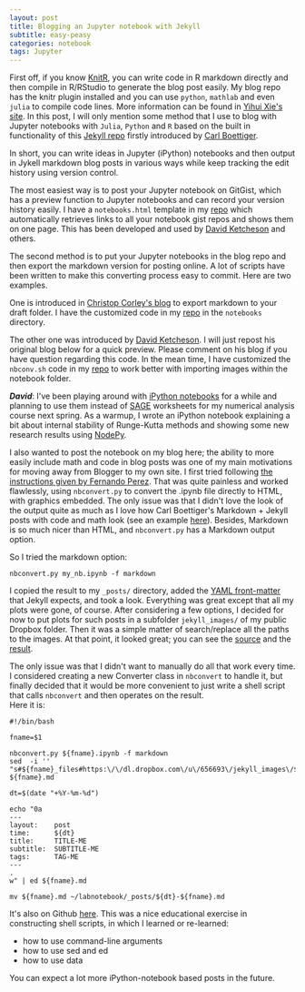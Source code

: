 ```yaml
---
layout: post
title: Blogging an Jupyter notebook with Jekyll
subtitle: easy-peasy
categories: notebook
tags: Jupyter
---
```

First off, if you know [KnitR](https://github.com/yihui/knitr-jekyll), you can write code in R markdown directly and then compile in R/RStudio to generate the blog post easily.
My blog repo has the knitr plugin installed and you can use `python`, `mathlab` and even `julia` to compile code lines.
More information can be found in [Yihui Xie's site](http://yihui.name/knitr/).
In this post, I will only mention some method that I use to blog with Jupyter notebooks with `Julia`, `Python` and `R` based on the built in functionality of this [Jekyll repo](https://github.com/i2000s/i2000s.github.io) firstly introduced by [Carl Boettiger](http://www.carlboettiger.info/).

In short, you can write ideas in Jupyter (iPython) notebooks and then output in Jykell markdown blog posts in various ways while keep tracking the edit history using version control.

The most easiest way is to post your Jupyter notebook on GitGist, which has a preview function to Jupyter notebooks and can record your version history easily.
I have a `notebooks.html` template in my [repo](https://github.com/i2000s/i2000s.github.io) which automatically retrieves links to all your notebook gist repos and shows them on one page. This has been developed and used by [David Ketcheson](http://www.davidketcheson.info/) and others.

The second method is to put your Jupyter notebooks in the blog repo and then export the markdown version for posting online.
A lot of scripts have been written to make this converting process easy to commit.
Here are two examples.

One is introduced in [Christop Corley's blog](http://cscorley.github.io/2014/02/21/blogging-with-ipython-and-jekyll/)
to export markdown to your draft folder. I have the customized code in my [repo](https://github.com/i2000s/i2000s.github.io) in the `notebooks` directory.

The other one was introduced by [David Ketcheson](http://www.davidketcheson.info/2012/10/11/blogging_ipython_notebooks_with_jekyll.html).
I will just repost his original blog below for a quick preview. Please comment on his blog if you have question regarding this code.
In the mean time, I have customized the `nbconv.sh` code in my [repo](https://github.com/i2000s/i2000s.github.io) to work better with importing images within the notebook folder.

***David***: I've been playing around with [iPython notebooks](http://ipython.org/ipython-doc/dev/interactive/htmlnotebook.html)
for a while and planning to use them instead of [SAGE](http://www.sagemath.org/)
worksheets for my numerical analysis course next spring.  As a warmup,
I wrote an iPython notebook explaining a bit about internal stability of Runge-Kutta
methods and showing some new research results using [NodePy](http://numerics.kaust.edu.sa/nodepy/).

I also wanted to post the notebook on my blog here; the ability to more easily
include math and code in blog posts was one of my main motivations for moving
away from Blogger to my own site.  I first tried following [the instructions given
by Fernando Perez](http://blog.fperez.org/2012/09/blogging-with-ipython-notebook.html).
That was quite painless and worked flawlessly, using `nbconvert.py` to convert the
.ipynb file directly to HTML, with graphics embedded.  The only issue was that I didn't love
the look of the output quite as much as I love how Carl Boettiger's Markdown + Jekyll
posts with code and math look (see an example [here](http://www.carlboettiger.info/2012/09/14/analytic-solution-to-multiple-uncertainty.html)).  Besides, Markdown is so much nicer
than HTML, and `nbconvert.py` has a Markdown output option.

So I tried the markdown option:

    nbconvert.py my_nb.ipynb -f markdown

I copied the result to my `_posts/` directory, added the [YAML front-matter](https://github.com/mojombo/jekyll/wiki/YAML-Front-Matter) that
Jekyll expects, and took a look.  Everything
was great except that all my plots were gone, of course.  After considering a
few options, I decided for now to put plots for such posts in a subfolder
`jekyll_images/` of my public Dropbox folder.  Then it was a simple matter
of search/replace all the paths to the images.  At that point, it looked
great; you can see the [source](https://github.com/ketch/nodepy/blob/master/examples/Internal_stability.ipynb)
and the [result](http://davidketcheson.info/2012/10/11/Internal_stability.html).

The only issue was that I didn't want to manually do all that work every time.
I considered creating a new Converter class in `nbconvert` to handle it,
but finally decided that it would be more convenient to just write a shell
script that calls `nbconvert` and then operates on the result.  
Here  it is:

    #!/bin/bash

    fname=$1

    nbconvert.py ${fname}.ipynb -f markdown
    sed  -i '' "s#${fname}_files#https:\/\/dl.dropbox.com\/u\/656693\/jekyll_images\/${fname}_files#g"  ${fname}.md

    dt=$(date "+%Y-%m-%d")

    echo "0a
    ---
    layout:    post
    time:      ${dt}
    title:     TITLE-ME
    subtitle:  SUBTITLE-ME
    tags:      TAG-ME
    ---
    .
    w" | ed ${fname}.md

    mv ${fname}.md ~/labnotebook/_posts/${dt}-${fname}.md

It's also on Github [here](https://github.com/ketch/labnotebook/blob/master/nbconv.sh).
This was a nice educational exercise in constructing shell scripts, in which I learned or re-learned:

 - how to use command-line arguments
 - how to use sed and ed
 - how to use data

You can expect a lot more iPython-notebook based posts in the future.

